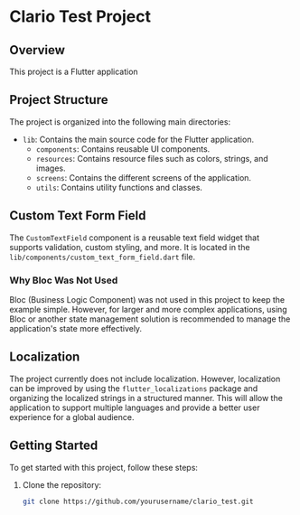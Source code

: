 # Clario Test Project

## Overview

This project is a Flutter application

## Project Structure

The project is organized into the following main directories:

- `lib`: Contains the main source code for the Flutter application.
  - `components`: Contains reusable UI components.
  - `resources`: Contains resource files such as colors, strings, and images.
  - `screens`: Contains the different screens of the application.
  - `utils`: Contains utility functions and classes.

## Custom Text Form Field

The `CustomTextField` component is a reusable text field widget that supports validation, custom styling, and more. It is located in the `lib/components/custom_text_form_field.dart` file.

### Why Bloc Was Not Used

Bloc (Business Logic Component) was not used in this project to keep the example simple. However, for larger and more complex applications, using Bloc or another state management solution is recommended to manage the application's state more effectively.

## Localization

The project currently does not include localization. However, localization can be improved by using the `flutter_localizations` package and organizing the localized strings in a structured manner. This will allow the application to support multiple languages and provide a better user experience for a global audience.

## Getting Started

To get started with this project, follow these steps:

1. Clone the repository:
   ```sh
   git clone https://github.com/yourusername/clario_test.git